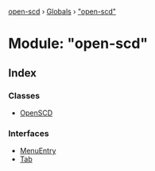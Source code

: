 [open-scd](../README.md) › [Globals](../globals.md) › ["open-scd"](_open_scd_.md)

# Module: "open-scd"

## Index

### Classes

* [OpenSCD](../classes/_open_scd_.openscd.md)

### Interfaces

* [MenuEntry](../interfaces/_open_scd_.menuentry.md)
* [Tab](../interfaces/_open_scd_.tab.md)

